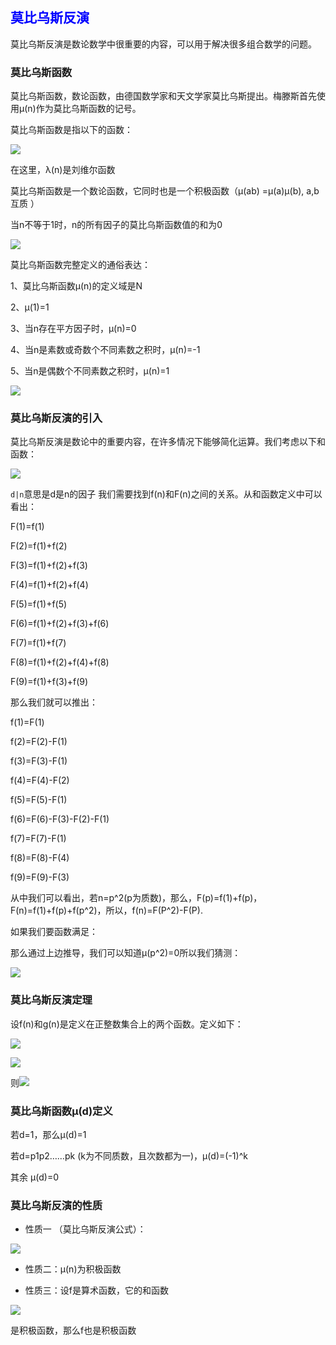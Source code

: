 ## <font color=blue>**莫比乌斯反演**</font>

莫比乌斯反演是数论数学中很重要的内容，可以用于解决很多组合数学的问题。

### **莫比乌斯函数**

莫比乌斯函数，数论函数，由德国数学家和天文学家莫比乌斯提出。梅滕斯首先使用μ(n)作为莫比乌斯函数的记号。

莫比乌斯函数是指以下的函数：

![](http://i.imgur.com/2DkolzQ.png)

在这里，λ(n)是刘维尔函数

莫比乌斯函数是一个数论函数，它同时也是一个积极函数（μ(ab) =μ(a)μ(b), a,b互质 ）

当n不等于1时，n的所有因子的莫比乌斯函数值的和为0

![](http://i.imgur.com/UolVfF3.png)

莫比乌斯函数完整定义的通俗表达：

1、莫比乌斯函数μ(n)的定义域是N

2、μ(1)=1

3、当n存在平方因子时，μ(n)=0

4、当n是素数或奇数个不同素数之积时，μ(n)=-1

5、当n是偶数个不同素数之积时，μ(n)=1

![](http://i.imgur.com/cuTmDdJ.png)

### **莫比乌斯反演的引入**

莫比乌斯反演是数论中的重要内容，在许多情况下能够简化运算。我们考虑以下和函数：

![](http://i.imgur.com/CyrxOgW.png)

`d|n`意思是d是n的因子
我们需要找到f(n)和F(n)之间的关系。从和函数定义中可以看出：

F(1)=f(1)

F(2)=f(1)+f(2)

F(3)=f(1)+f(2)+f(3)

F(4)=f(1)+f(2)+f(4)

F(5)=f(1)+f(5)

F(6)=f(1)+f(2)+f(3)+f(6)

F(7)=f(1)+f(7)

F(8)=f(1)+f(2)+f(4)+f(8)

F(9)=f(1)+f(3)+f(9)

那么我们就可以推出：

f(1)=F(1)

f(2)=F(2)-F(1)

f(3)=F(3)-F(1)

f(4)=F(4)-F(2)

f(5)=F(5)-F(1)

f(6)=F(6)-F(3)-F(2)-F(1)

f(7)=F(7)-F(1)

f(8)=F(8)-F(4)

f(9)=F(9)-F(3)

从中我们可以看出，若n=p^2(p为质数)，那么，F(p)=f(1)+f(p)，F(n)=f(1)+f(p)+f(p^2)，所以，f(n)=F(P^2)-F(P).

如果我们要函数满足：

那么通过上边推导，我们可以知道μ(p^2)=0所以我们猜测：

![](http://i.imgur.com/oj6sUNp.png)

### **莫比乌斯反演定理**

设f(n)和g(n)是定义在正整数集合上的两个函数。定义如下：

![](http://i.imgur.com/JNsAHyg.png)

![](http://i.imgur.com/IMS7Ao3.png)


则![](http://i.imgur.com/qJLsmma.png)

### **莫比乌斯函数μ(d)定义**

若d=1，那么μ(d)=1

若d=p1p2……pk (k为不同质数，且次数都为一)，μ(d)=(-1)^k

其余 μ(d)=0

### **莫比乌斯反演的性质**

- 性质一 （莫比乌斯反演公式）：

![](http://i.imgur.com/redJNot.png)

- 性质二：μ(n)为积极函数

- 性质三：设f是算术函数，它的和函数

![](http://i.imgur.com/StHMGoo.png) 

是积极函数，那么f也是积极函数
